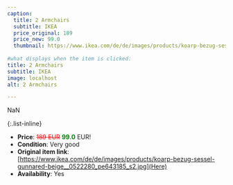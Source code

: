 ```yaml
---
caption:
  title: 2 Armchairs
  subtitle: IKEA
  price_original: 189
  price_new: 99.0
  thumbnail: https://www.ikea.com/de/de/images/products/koarp-bezug-sessel-gunnared-beige__0522280_pe643185_s2.jpg
  
#what displays when the item is clicked:
title: 2 Armchairs
subtitle: IKEA
image: localhost
alt: 2 Armchairs

---
```

NaN

{:.list-inline} 
- **Price**: <span style="color:red"><del>189 EUR</del></span> <span style="color:green">**99.0**</span> EUR!
- **Condition**: Very good
- **Original item link**: [https://www.ikea.com/de/de/images/products/koarp-bezug-sessel-gunnared-beige__0522280_pe643185_s2.jpg](Here)
- **Availability**: Yes
